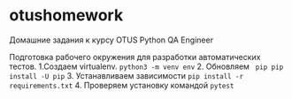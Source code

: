 # otushomework
Домашние задания к курсу OTUS Python QA Engineer

Подготовка рабочего окружения для разработки автоматических тестов.
1.Создаем virtualenv. ```python3 -m venv env```
2. Обновляем ``` pip pip install -U pip```
3. Устанавливаем зависимости ``` pip install -r requirements.txt ```
4. Проверяем установку командой ``` pytest ```
